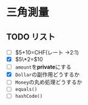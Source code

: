 # 三角測量

## TODO リスト

- [ ] $5+10=CHF(レート →2:1)
- [x] $5\*2=$10
- [ ] `amount`を**private**にする
- [x] `Dollar`の副作用どうするか
- [ ] `Money`の丸め処理どうするか
- [ ] `equals()`
- [ ] `hashCode()`
